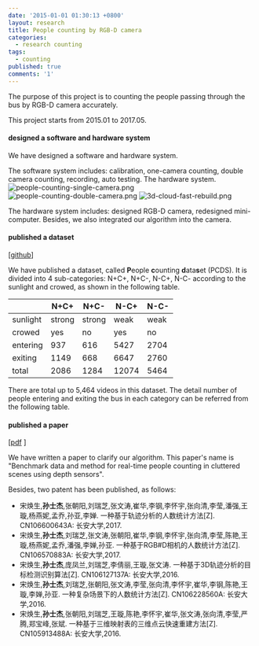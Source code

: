 ```yaml
---
date: '2015-01-01 01:30:13 +0800'
layout: research
title: People counting by RGB-D camera
categories:
  - research counting
tags:
  - counting
published: true
comments: '1'
---
```

The purpose of this project is to counting the people passing through the bus by RGB-D camera accurately.

This project starts from 2015.01 to 2017.05. 

#### designed a software and hardware system
We have designed a software and hardware system. 

The software system includes: calibration, one-camera counting, double camera counting, recording, auto testing. The hardware system. 
![people-counting-single-camera.png]({{site.baseurl}}/media/people-counting-single-camera.png)
![people-counting-double-camera.png]({{site.baseurl}}/media/people-counting-double-camera.png)
![3d-cloud-fast-rebuild.png]({{site.baseurl}}/media/3d-cloud-fast-rebuild.png)



The hardware system includes: designed RGB-D camera, redesigned mini-computer. Besides, we also integrated our algorithm into the camera. 

#### published a dataset 
\[[github](https://github.com/shijieS/people-counting-dataset.git)\]

We have published a dataset, called **P**eople **c**ounting **d**ata**s**et (PCDS). It is divided into 4 sub-categories: N+C+, N+C-, N-C+, N-C- according to the sunlight and crowed, as shown in the following table.



|          |  N+C+  |  N+C-  | N-C+ | N-C- |
|----------|--------|--------|------|------|
| sunlight | strong | strong | weak | weak |
| crowed   |   yes  |   no   |  yes |  no  |
| entering |  937 	|  616 	 |  5427 | 2704 |
| exiting  | 1149 	|  668 	 |  6647 | 2760 |
| total    | 2086 	| 1284 	 | 12074 | 5464 |

There are total up to 5,464 videos in this dataset. The detail number of people entering and exiting the bus in each category can be referred from the following table.

#### published a paper 
\[[pdf](https://www.researchgate.net/publication/324492648_Benchmark_data_and_method_for_real-time_people_counting_in_cluttered_scenes_using_depth_sensors) \]

We have written a paper to clarify our algorithm. This paper's name is "Benchmark data and method for real-time people counting in cluttered scenes using depth sensors".

Besides, two patent has been published, as follows:
- 宋焕生,**孙士杰**,张朝阳,刘瑞芝,张文涛,崔华,李钢,李怀宇,张向清,李莹,潘强,王璇,杨燕妮,孟乔,孙亚,李婵. 一种基于轨迹分析的人数统计方法[Z]. CN106600643A: 长安大学,2017.
- 宋焕生,**孙士杰**,刘瑞芝,张文涛,张朝阳,崔华,李钢,李怀宇,张向清,李莹,陈艳,王璇,杨燕妮,孟乔,潘强,李婵,孙亚. 一种基于RGB#D相机的人数统计方法[Z]. CN106570883A: 长安大学,2017.
- 宋焕生,**孙士杰**,庞凤兰,刘瑞芝,李倩丽,王璇,张文涛. 一种基于3D轨迹分析的目标检测识别算法[Z]. CN106127137A: 长安大学,2016.
- 宋焕生,**孙士杰**,刘瑞芝,张朝阳,张文涛,李莹,张向清,李怀宇,崔华,李钢,陈艳,王璇,李婵,孙亚. 一种复杂场景下的人数统计方法[Z]. CN106228560A: 长安大学,2016.
- 宋焕生,**孙士杰**,张朝阳,刘瑞芝,王璇,陈艳,李怀宇,崔华,张文涛,张向清,李莹,严腾,郑宝峰,张斌. 一种基于三维映射表的三维点云快速重建方法[Z]. CN105913488A: 长安大学,2016.

